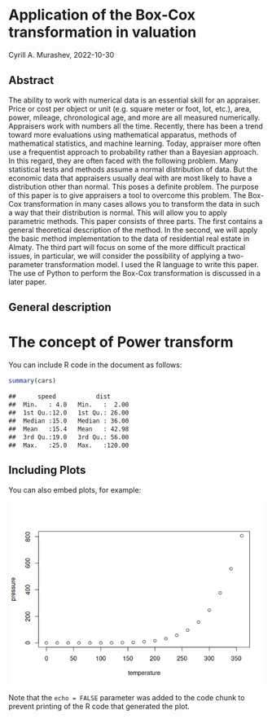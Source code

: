 Application of the Box-Cox transformation in valuation
================
Cyrill A. Murashev,
2022-10-30

## Abstract

The ability to work with numerical data is an essential skill for an
appraiser. Price or cost per object or unit (e.g. square meter or foot,
lot, etc.), area, power, mileage, chronological age, and more are all
measured numerically. Appraisers work with numbers all the time.
Recently, there has been a trend toward more evaluations using
mathematical apparatus, methods of mathematical statistics, and machine
learning. Today, appraiser more often use a frequentist approach to
probability rather than a Bayesian approach. In this regard, they are
often faced with the following problem. Many statistical tests and
methods assume a normal distribution of data. But the economic data that
appraisers usually deal with are most likely to have a distribution
other than normal. This poses a definite problem. The purpose of this
paper is to give appraisers a tool to overcome this problem. The Box-Cox
transformation in many cases allows you to transform the data in such a
way that their distribution is normal. This will allow you to apply
parametric methods. This paper consists of three parts. The first
contains a general theoretical description of the method. In the second,
we will apply the basic method implementation to the data of residential
real estate in Almaty. The third part will focus on some of the more
difficult practical issues, in particular, we will consider the
possibility of applying a two-parameter transformation model. I used the
R language to write this paper. The use of Python to perform the Box-Cox
transformation is discussed in a later paper.

## General description

# The concept of Power transform

You can include R code in the document as follows:

``` r
summary(cars)
```

    ##      speed           dist       
    ##  Min.   : 4.0   Min.   :  2.00  
    ##  1st Qu.:12.0   1st Qu.: 26.00  
    ##  Median :15.0   Median : 36.00  
    ##  Mean   :15.4   Mean   : 42.98  
    ##  3rd Qu.:19.0   3rd Qu.: 56.00  
    ##  Max.   :25.0   Max.   :120.00

## Including Plots

You can also embed plots, for example:

![](Box-Cox-transformation_files/figure-gfm/pressure-1.png)<!-- -->

Note that the `echo = FALSE` parameter was added to the code chunk to
prevent printing of the R code that generated the plot.
